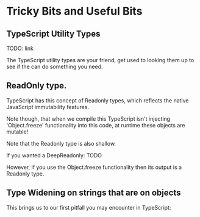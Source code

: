 # Tricky Bits and Useful Bits


## TypeScript Utility Types 

TODO: link

The TypeScript utility types are your friend, get used to looking them up to see if the can do something you need. 


## ReadOnly type. 

TypeScript has this concept of
 Readonly types, which reflects the native JavaScript immutability features. 


Note though, that when we compile this TypeScript isn't injecting 'Object.freeze' functionality into this code, at runtime these objects are mutable!

Note that the Readonly type is also shallow. 

If you wanted a DeepReadonly: TODO

However, if you use the Object.freeze functionality then its output is a Readonly type. 


## Type Widening on strings that are on objects

This brings us to our first pitfall you may encounter in TypeScript: 

 